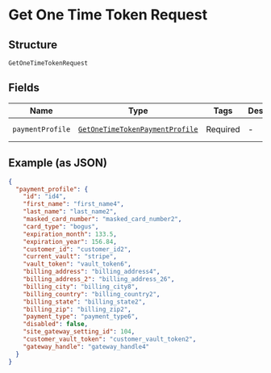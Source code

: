 
# Get One Time Token Request

## Structure

`GetOneTimeTokenRequest`

## Fields

| Name | Type | Tags | Description | Getter | Setter |
|  --- | --- | --- | --- | --- | --- |
| `paymentProfile` | [`GetOneTimeTokenPaymentProfile`](../../doc/models/get-one-time-token-payment-profile.md) | Required | - | getPaymentProfile(): GetOneTimeTokenPaymentProfile | setPaymentProfile(GetOneTimeTokenPaymentProfile paymentProfile): void |

## Example (as JSON)

```json
{
  "payment_profile": {
    "id": "id4",
    "first_name": "first_name4",
    "last_name": "last_name2",
    "masked_card_number": "masked_card_number2",
    "card_type": "bogus",
    "expiration_month": 133.5,
    "expiration_year": 156.84,
    "customer_id": "customer_id2",
    "current_vault": "stripe",
    "vault_token": "vault_token6",
    "billing_address": "billing_address4",
    "billing_address_2": "billing_address_26",
    "billing_city": "billing_city8",
    "billing_country": "billing_country2",
    "billing_state": "billing_state2",
    "billing_zip": "billing_zip2",
    "payment_type": "payment_type6",
    "disabled": false,
    "site_gateway_setting_id": 104,
    "customer_vault_token": "customer_vault_token2",
    "gateway_handle": "gateway_handle4"
  }
}
```

